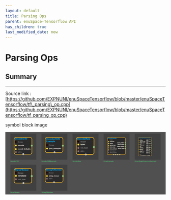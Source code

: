 ```yaml
--- 
layout: default 
title: Parsing Ops 
parent: enuSpace-Tensorflow API 
has_children: true 
last_modified_date: now 
--- 
```


# Parsing Ops

## Summary

---

Source link : [https://github.com/EXPNUNI/enuSpaceTensorflow/blob/master/enuSpaceTensorflow/tf\_parsing\_op.cpp](https://github.com/EXPNUNI/enuSpaceTensorflow/blob/master/enuSpaceTensorflow/tf_parsing_op.cpp)

symbol block image 

![](./assets/tf_parsing_op_symbols.png)

